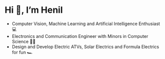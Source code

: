 # Hi 👋, I’m Henil
- Computer Vision, Machine Learning and Artificial Intelligence Enthusiast 💻
- Electronics and Communication Engineer with Minors in Computer Science 👨‍🔬
- Design and Develop Electric ATVs, Solar Electrics and Formula Electrics for fun 🏎
<!---
Henil-08/Henil-08 is a ✨ special ✨ repository because its `README.md` (this file) appears on your GitHub profile.
You can click the Preview link to take a look at your changes.
--->
